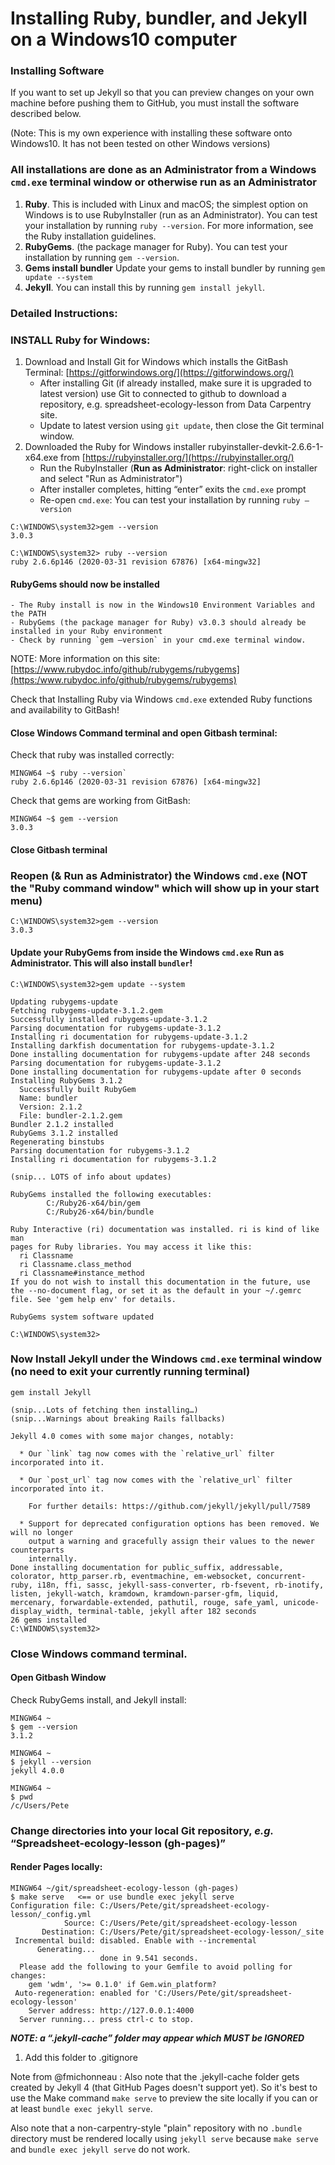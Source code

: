 ---
---
Installing Ruby, bundler, and Jekyll on  a Windows10 computer
======================

### Installing Software

If you want to set up Jekyll so that you can preview changes on your own machine before pushing them to GitHub, 
you must install the software described below. 

(Note: This is my own experience with installing these
software onto Windows10. It has not been tested on other Windows versions)

### All installations are done as an Administrator from a Windows `cmd.exe` terminal window or otherwise run as an Administrator

1.	**Ruby**. This is included with Linux and macOS; the simplest option on Windows is to use RubyInstaller (run as an Administrator). You can test your installation by running `ruby --version`. For more information, see the Ruby installation guidelines.
2.	**RubyGems**. (the package manager for Ruby). You can test your installation by running `gem --version`.
3.  **Gems install bundler** Update your gems to install bundler by running `gem update --system`
3.	**Jekyll**. You can install this by running `gem install jekyll`.

### Detailed Instructions:
### INSTALL Ruby for Windows:

1.	Download and Install Git for Windows which installs the GitBash Terminal: [https://gitforwindows.org/](https://gitforwindows.org/)
	- After installing Git (if already installed, make sure it is upgraded to latest version) use Git to connected to github to download a repository, e.g. spreadsheet-ecology-lesson from Data Carpentry site.
	- Update to latest version using `git update`, then close the Git terminal window.
2.	Downloaded the Ruby for Windows installer rubyinstaller-devkit-2.6.6-1-x64.exe from  [https://rubyinstaller.org/](https://rubyinstaller.org/)
	- Run the RubyInstaller (**Run as Administrator**: right-click on installer and select "Run as Administrator") 
	- After installer completes, hitting “enter” exits the `cmd.exe` prompt
	- Re-open `cmd.exe`: You can test your installation by running `ruby –version`

```
C:\WINDOWS\system32>gem --version
3.0.3

C:\WINDOWS\system32> ruby --version
ruby 2.6.6p146 (2020-03-31 revision 67876) [x64-mingw32]
``` 
#### RubyGems should now be installed

	- The Ruby install is now in the Windows10 Environment Variables and the PATH
	- RubyGems (the package manager for Ruby) v3.0.3 should already be installed in your Ruby environment
	- Check by running `gem –version` in your cmd.exe terminal window.
	
NOTE: More information on this site: [https://www.rubydoc.info/github/rubygems/rubygems](https:/www.rubydoc.info/github/rubygems/rubygems)
	
Check that Installing Ruby via Windows `cmd.exe` extended Ruby functions and availability to GitBash!

#### Close Windows Command terminal and open Gitbash terminal:

Check that ruby was installed correctly:
```
MINGW64 ~$ ruby --version`
ruby 2.6.6p146 (2020-03-31 revision 67876) [x64-mingw32]
```	
Check that gems are working from GitBash:
```
MINGW64 ~$ gem --version
3.0.3
```
#### Close Gitbash terminal

### Reopen (& Run as Administrator) the Windows `cmd.exe` (NOT the "Ruby command window" which will show up in your start menu)

```
C:\WINDOWS\system32>gem --version
3.0.3
```
#### Update your RubyGems from inside the Windows `cmd.exe` Run as Administrator. This will also install `bundler`!
```
C:\WINDOWS\system32>gem update --system
```
```
Updating rubygems-update
Fetching rubygems-update-3.1.2.gem
Successfully installed rubygems-update-3.1.2
Parsing documentation for rubygems-update-3.1.2
Installing ri documentation for rubygems-update-3.1.2
Installing darkfish documentation for rubygems-update-3.1.2
Done installing documentation for rubygems-update after 248 seconds
Parsing documentation for rubygems-update-3.1.2
Done installing documentation for rubygems-update after 0 seconds
Installing RubyGems 3.1.2
  Successfully built RubyGem
  Name: bundler
  Version: 2.1.2
  File: bundler-2.1.2.gem
Bundler 2.1.2 installed
RubyGems 3.1.2 installed
Regenerating binstubs
Parsing documentation for rubygems-3.1.2
Installing ri documentation for rubygems-3.1.2

(snip... LOTS of info about updates)

RubyGems installed the following executables:
        C:/Ruby26-x64/bin/gem
        C:/Ruby26-x64/bin/bundle

Ruby Interactive (ri) documentation was installed. ri is kind of like man
pages for Ruby libraries. You may access it like this:
  ri Classname
  ri Classname.class_method
  ri Classname#instance_method
If you do not wish to install this documentation in the future, use the --no-document flag, or set it as the default in your ~/.gemrc file. See 'gem help env' for details.

RubyGems system software updated

C:\WINDOWS\system32>
```
### Now Install Jekyll under the Windows `cmd.exe` terminal window (no need to exit your currently running terminal) 
```
gem install Jekyll
```
```
(snip...Lots of fetching then installing…)
(snip...Warnings about breaking Rails fallbacks)

Jekyll 4.0 comes with some major changes, notably:

  * Our `link` tag now comes with the `relative_url` filter incorporated into it.
    
  * Our `post_url` tag now comes with the `relative_url` filter incorporated into it.
    
    For further details: https://github.com/jekyll/jekyll/pull/7589

  * Support for deprecated configuration options has been removed. We will no longer
    output a warning and gracefully assign their values to the newer counterparts
    internally.
Done installing documentation for public_suffix, addressable, colorator, http_parser.rb, eventmachine, em-websocket, concurrent-ruby, i18n, ffi, sassc, jekyll-sass-converter, rb-fsevent, rb-inotify, listen, jekyll-watch, kramdown, kramdown-parser-gfm, liquid, mercenary, forwardable-extended, pathutil, rouge, safe_yaml, unicode-display_width, terminal-table, jekyll after 182 seconds
26 gems installed
C:\WINDOWS\system32> 
```
### Close Windows command terminal.
#### Open Gitbash Window

Check RubyGems install, and Jekyll install:
```
MINGW64 ~
$ gem --version
3.1.2

MINGW64 ~
$ jekyll --version
jekyll 4.0.0

MINGW64 ~
$ pwd
/c/Users/Pete
```
### Change directories into your local Git repository, *e.g.* “Spreadsheet-ecology-lesson (gh-pages)”
#### Render Pages locally: 
```
MINGW64 ~/git/spreadsheet-ecology-lesson (gh-pages)
$ make serve   <== or use bundle exec jekyll serve
Configuration file: C:/Users/Pete/git/spreadsheet-ecology-lesson/_config.yml
            Source: C:/Users/Pete/git/spreadsheet-ecology-lesson
       Destination: C:/Users/Pete/git/spreadsheet-ecology-lesson/_site
 Incremental build: disabled. Enable with --incremental
      Generating...
                    done in 9.541 seconds.
  Please add the following to your Gemfile to avoid polling for changes:
    gem 'wdm', '>= 0.1.0' if Gem.win_platform?
 Auto-regeneration: enabled for 'C:/Users/Pete/git/spreadsheet-ecology-lesson'
    Server address: http://127.0.0.1:4000
  Server running... press ctrl-c to stop.
```


***NOTE: a  “.jekyll-cache” folder may appear which MUST be IGNORED***

1.	Add this folder to .gitignore 

Note from @fmichonneau :
Also note that the .jekyll-cache folder gets created by Jekyll 4 (that GitHub Pages doesn't support yet). 
So it's best to use the Make command `make serve` to preview the site locally if you can or at least `bundle exec jekyll serve`.

Also note that a non-carpentry-style "plain" repository with no `.bundle` directory must be rendered locally using `jekyll serve`
because `make serve` and `bundle exec jekyll serve` do not work. 




